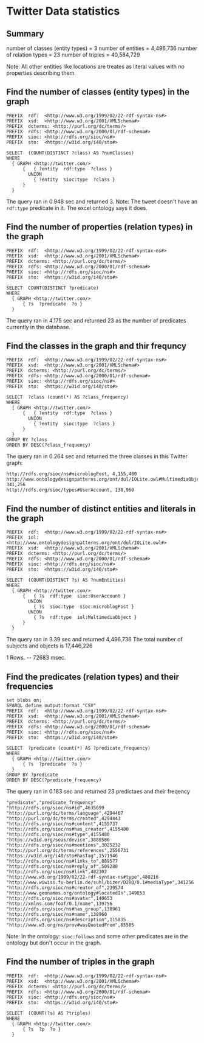 # Twitter Data statistics
## Summary
number of classes (entity types) = 3
number of entities = 4,496,736
number of relation types = 23
number of triples = 40,584,729

Note: All other entities like locations are treates as literal values with no properties describing them.


## Find the number of classes (entity types) in the graph
```sparql
PREFIX  rdf:  <http://www.w3.org/1999/02/22-rdf-syntax-ns#>
PREFIX  xsd:  <http://www.w3.org/2001/XMLSchema#>
PREFIX  dcterms: <http://purl.org/dc/terms/>
PREFIX  rdfs: <http://www.w3.org/2000/01/rdf-schema#>
PREFIX  sioc: <http://rdfs.org/sioc/ns#>
PREFIX  sto:  <https://w3id.org/i40/sto#>

SELECT  (COUNT(DISTINCT ?class) AS ?numClasses)
WHERE
  { GRAPH <http://twitter.com/>
      {   { ?entity  rdf:type  ?class }
        UNION
          { ?entity  sioc:type  ?class }
      }
  }
```
The query ran in 0.948 sec and returned 3.
Note: The tweet doesn't have an ```rdf:type``` predicate in it. The excel ontology says it does. 

## Find the number of properties (relation types) in the graph
```sparql
PREFIX  rdf:  <http://www.w3.org/1999/02/22-rdf-syntax-ns#>
PREFIX  xsd:  <http://www.w3.org/2001/XMLSchema#>
PREFIX  dcterms: <http://purl.org/dc/terms/>
PREFIX  rdfs: <http://www.w3.org/2000/01/rdf-schema#>
PREFIX  sioc: <http://rdfs.org/sioc/ns#>
PREFIX  sto:  <https://w3id.org/i40/sto#>

SELECT  COUNT(DISTINCT ?predicate)
WHERE
  { GRAPH <http://twitter.com/>
      { ?s  ?predicate  ?o }
  }
```
The query ran in 4.175 sec and returned 23 as the number of predicates currently in the database.

## Find the classes in the graph and thir frequncy
```sparql
PREFIX  rdf:  <http://www.w3.org/1999/02/22-rdf-syntax-ns#>
PREFIX  xsd:  <http://www.w3.org/2001/XMLSchema#>
PREFIX  dcterms: <http://purl.org/dc/terms/>
PREFIX  rdfs: <http://www.w3.org/2000/01/rdf-schema#>
PREFIX  sioc: <http://rdfs.org/sioc/ns#>
PREFIX  sto:  <https://w3id.org/i40/sto#>

SELECT  ?class (count(*) AS ?class_frequency)
WHERE
  { GRAPH <http://twitter.com/>
      {   { ?entity  rdf:type  ?class }
        UNION
          { ?entity  sioc:type  ?class }
      }
  }
GROUP BY ?class
ORDER BY DESC(?class_frequency)
```
The query ran in 0.264 sec and returned the three classes in this Twitter graph:
```
http://rdfs.org/sioc/ns#microblogPost, 4,155,480
http://www.ontologydesignpatterns.org/ont/dul/IOLite.owl#MultimediaObject, 341,256
http://rdfs.org/sioc/types#UserAccount, 138,960
```

## Find the number of distinct entities and literals in the graph
```sparql
PREFIX  rdf:  <http://www.w3.org/1999/02/22-rdf-syntax-ns#>
PREFIX  iol:  <http://www.ontologydesignpatterns.org/ont/dul/IOLite.owl#>
PREFIX  xsd:  <http://www.w3.org/2001/XMLSchema#>
PREFIX  dcterms: <http://purl.org/dc/terms/>
PREFIX  rdfs: <http://www.w3.org/2000/01/rdf-schema#>
PREFIX  sioc: <http://rdfs.org/sioc/ns#>
PREFIX  sto:  <https://w3id.org/i40/sto#>

SELECT  (COUNT(DISTINCT ?s) AS ?numEntities)
WHERE
  { GRAPH <http://twitter.com/>
      {   { ?s  rdf:type  sioc:UserAccount }
        UNION
          { ?s  sioc:type  sioc:microblogPost }
        UNION
          { ?s  rdf:type  iol:MultimediaObject }
      }
  }
```
The query ran in 3.39 sec and returned 4,496,736
The total number of subjects and objects is 17,446,226

1 Rows. -- 72683 msec.

## Find the predicates (relation types) and their frequencies
```sparql
set blobs on;
SPARQL define output:format "CSV"
PREFIX  rdf:  <http://www.w3.org/1999/02/22-rdf-syntax-ns#>
PREFIX  xsd:  <http://www.w3.org/2001/XMLSchema#>
PREFIX  dcterms: <http://purl.org/dc/terms/>
PREFIX  rdfs: <http://www.w3.org/2000/01/rdf-schema#>
PREFIX  sioc: <http://rdfs.org/sioc/ns#>
PREFIX  sto:  <https://w3id.org/i40/sto#>

SELECT  ?predicate (count(*) AS ?predicate_frequency)
WHERE
  { GRAPH <http://twitter.com/>
      { ?s  ?predicate  ?o }
  }
GROUP BY ?predicate
ORDER BY DESC(?predicate_frequency)
```
The query ran in 0.183 sec and returned 23 predictaes and their freqency
```
"predicate","predicate_frequency"
"http://rdfs.org/sioc/ns#id",4635699
"http://purl.org/dc/terms/language",4294467
"http://purl.org/dc/terms/created",4294443
"http://rdfs.org/sioc/ns#content",4155737
"http://rdfs.org/sioc/ns#has_creator",4155480
"http://rdfs.org/sioc/ns#type",4155480
"https://w3id.org/seas/device",3888586
"http://rdfs.org/sioc/ns#mentions",3025232
"http://purl.org/dc/terms/references",2556731
"https://w3id.org/i40/sto#hasTag",1571946
"http://rdfs.org/sioc/ns#links_to",889577
"http://rdfs.org/sioc/ns#reply_of",509280
"http://rdfs.org/sioc/ns#link",482302
"http://www.w3.org/1999/02/22-rdf-syntax-ns#type",480216
"http://www.wiwiss.fu-berlin.de/suhl/bizer/D2RQ/0.1#mediaType",341256
"http://rdfs.org/sioc/ns#creator_of",239574
"http://www.geonames.org/ontology#locatedIn",149853
"http://rdfs.org/sioc/ns#avatar",140653
"http://xmlns.com/foaf/0.1/name",139756
"http://rdfs.org/sioc/ns#has_group",138961
"http://rdfs.org/sioc/ns#name",138960
"http://rdfs.org/sioc/ns#description",115035
"http://www.w3.org/ns/prov#wasQuotedFrom",85505
```
Note: In the ontology: ```sioc:follows``` and some other predicates are in the ontology but don't occur in the graph.

## Find the number of triples in the graph
```sparql
PREFIX  rdf:  <http://www.w3.org/1999/02/22-rdf-syntax-ns#>
PREFIX  xsd:  <http://www.w3.org/2001/XMLSchema#>
PREFIX  dcterms: <http://purl.org/dc/terms/>
PREFIX  rdfs: <http://www.w3.org/2000/01/rdf-schema#>
PREFIX  sioc: <http://rdfs.org/sioc/ns#>
PREFIX  sto:  <https://w3id.org/i40/sto#>

SELECT  (COUNT(?s) AS ?triples)
WHERE
  { GRAPH <http://twitter.com/>
      { ?s  ?p  ?o }
  }
```